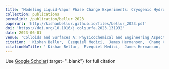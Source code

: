 ```yaml
---
title: "Modeling Liquid-Vapor Phase Change Experiments: Cryogenic Hydrogen and Methane"
collection: publications
permalink: /publication/bellur_2023
paperurl: 'http://kishanbellur.github.io/files/bellur_2023.pdf'
doi: 'https://doi.org/10.1016/j.colsurfa.2023.131932'
date: 2023-06-01
venue: 'Colloids and Surfaces A: Physicochemical and Engineering Aspects'
citation: ' Kishan Bellur,  Ezequiel Medici,  James Hermanson,  Chang Choi,  Jeffrey Allen, &quot;Modeling Liquid-Vapor Phase Change Experiments: Cryogenic Hydrogen and Methane.&quot; <i>Colloids and Surfaces A: Physicochemical and Engineering Aspects</i>, 2023.'
citationNoTitle: ' Kishan Bellur,  Ezequiel Medici,  James Hermanson,  Chang Choi,  Jeffrey Allen,  <i>Colloids and Surfaces A: Physicochemical and Engineering Aspects</i>, 2023.'
---
```

Use [Google Scholar](https://scholar.google.com/scholar?q=Modeling+Liquid+Vapor+Phase+Change+Experiments:+Cryogenic+Hydrogen+and+Methane){:target="_blank"} for full citation